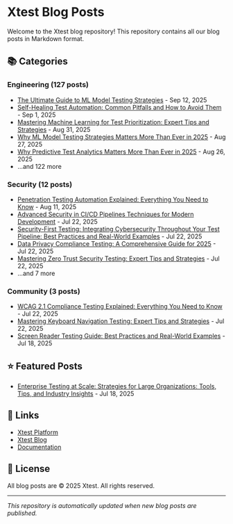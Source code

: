 # Xtest Blog Posts

Welcome to the Xtest blog repository! This repository contains all our blog posts in Markdown format.

## 📚 Categories

### Engineering (127 posts)

- [The Ultimate Guide to ML Model Testing Strategies](posts/2025/2025-09-12-the-ultimate-guide-to-ml-model-testing-strategies.md) - Sep 12, 2025
- [Self-Healing Test Automation: Common Pitfalls and How to Avoid Them](posts/2025/2025-09-01-self-healing-test-automation-common-pitfalls-and-how-to-avoid-them.md) - Sep 1, 2025
- [Mastering Machine Learning for Test Prioritization: Expert Tips and Strategies](posts/2025/2025-08-31-mastering-machine-learning-for-test-prioritization-expert-tips-and-strategies.md) - Aug 31, 2025
- [Why ML Model Testing Strategies Matters More Than Ever in 2025](posts/2025/2025-08-27-why-ml-model-testing-strategies-matters-more-than-ever-in-2025.md) - Aug 27, 2025
- [Why Predictive Test Analytics Matters More Than Ever in 2025](posts/2025/2025-08-26-why-predictive-test-analytics-matters-more-than-ever-in-2025.md) - Aug 26, 2025
- ...and 122 more

### Security (12 posts)

- [Penetration Testing Automation Explained: Everything You Need to Know](posts/2025/2025-08-11-penetration-testing-automation-explained-everything-you-need-to-know.md) - Aug 11, 2025
- [Advanced Security in CI/CD Pipelines Techniques for Modern Development](posts/2025/2025-07-22-advanced-security-in-cicd-pipelines-techniques-for-modern-development.md) - Jul 22, 2025
- [Security-First Testing: Integrating Cybersecurity Throughout Your Test Pipeline: Best Practices and Real-World Examples](posts/2025/2025-07-22-security-first-testing-integrating-cybersecurity-throughout-your-test-pipeline-best-practices-and-real-world-examples.md) - Jul 22, 2025
- [Data Privacy Compliance Testing: A Comprehensive Guide for 2025](posts/2025/2025-07-22-data-privacy-compliance-testing-a-comprehensive-guide-for-2025.md) - Jul 22, 2025
- [Mastering Zero Trust Security Testing: Expert Tips and Strategies](posts/2025/2025-07-22-mastering-zero-trust-security-testing-expert-tips-and-strategies.md) - Jul 22, 2025
- ...and 7 more

### Community (3 posts)

- [WCAG 2.1 Compliance Testing Explained: Everything You Need to Know](posts/2025/2025-07-22-wcag-21-compliance-testing-explained-everything-you-need-to-know.md) - Jul 22, 2025
- [Mastering Keyboard Navigation Testing: Expert Tips and Strategies](posts/2025/2025-07-22-mastering-keyboard-navigation-testing-expert-tips-and-strategies.md) - Jul 22, 2025
- [Screen Reader Testing Guide: Best Practices and Real-World Examples](posts/2025/2025-07-18-screen-reader-testing-guide-best-practices-and-real-world-examples.md) - Jul 18, 2025

## ⭐ Featured Posts

- [Enterprise Testing at Scale: Strategies for Large Organizations: Tools, Tips, and Industry Insights](posts/2025/2025-07-18-enterprise-testing-at-scale-strategies-for-large-organizations-tools-tips-and-industry-insights.md) - Jul 18, 2025

## 🔗 Links

- [Xtest Platform](https://xtest.io)
- [Xtest Blog](https://xtest.io/blog)
- [Documentation](https://xtest.io/docs)

## 📝 License

All blog posts are © 2025 Xtest. All rights reserved.

---

*This repository is automatically updated when new blog posts are published.*

